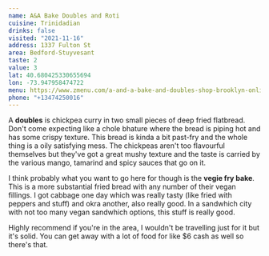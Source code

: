 ```yaml
---
name: A&A Bake Doubles and Roti
cuisine: Trinidadian
drinks: false
visited: "2021-11-16"
address: 1337 Fulton St
area: Bedford-Stuyvesant
taste: 2
value: 3
lat: 40.680425330655694
lon: -73.947958474722
menu: https://www.zmenu.com/a-and-a-bake-and-doubles-shop-brooklyn-online-menu/
phone: "+13474250016"
---
```


A **doubles** is chickpea curry in two small pieces of deep fried flatbread. Don't come expecting like a chole bhature where the bread is piping hot and has some crispy texture. This bread is kinda a bit past-fry and the whole thing is a oily satisfying mess. The chickpeas aren't too flavourful themselves but they've got a great mushy texture and the taste is carried by the various mango, tamarind and spicy sauces that go on it.

I think probably what you want to go here for though is the **vegie fry bake**. This is a more substantial fried bread with any number of their vegan fillings. I got cabbage one day which was really tasty (like fried with peppers and stuff) and okra another, also really good. In a sandwhich city with not too many vegan sandwhich options, this stuff is really good.

Highly recommend if you're in the area, I wouldn't be travelling just for it but it's solid. You can get away with a lot of food for like $6 cash as well so there's that.

